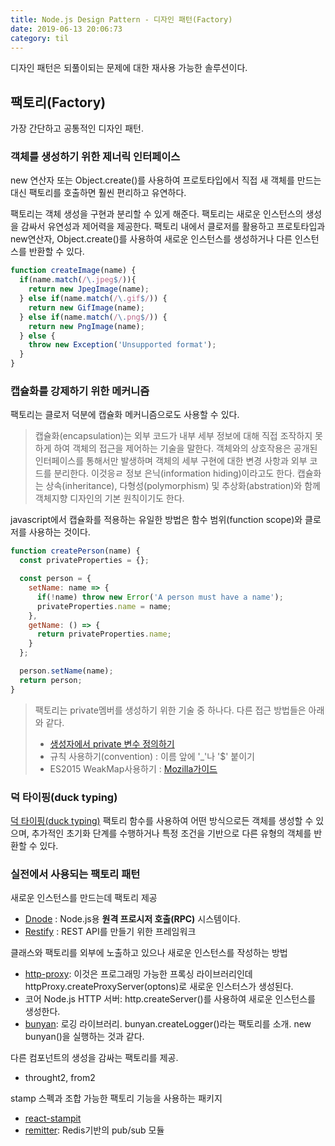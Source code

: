 ```yaml
---
title: Node.js Design Pattern - 디자인 패턴(Factory)
date: 2019-06-13 20:06:73
category: til
---
```


디자인 패턴은 되풀이되는 문제에 대한 재사용 가능한 솔루션이다.

## 팩토리(Factory)
가장 간단하고 공통적인 디자인 패턴.

### 객체를 생성하기 위한 제너릭 인터페이스
new 연산자 또는 Object.create()를 사용하여 프로토타입에서 직접 새 객체를 만드는 대신 팩토리를 호출하면 훨씬 편리하고 유연하다.

팩토리는 객체 생성을 구현과 분리할 수 있게 해준다.
팩토리는 새로운 인스턴스의 생성을 감싸서 유연성과 제어력을 제공한다.
팩토리 내에서 클로저를 활용하고 프로토타입과 new연산자, Object.create()를 사용하여 새로운 인스턴스를 생성하거나 다른 인스턴스를 반환할 수 있다.

```javascript
function createImage(name) {
  if(name.match(/\.jpeg$/)){
    return new JpegImage(name);
  } else if(name.match(/\.gif$/)) {
    return new GifImage(name);
  } else if(name.match(/\.png$/)) {
    return new PngImage(name);
  } else {
    throw new Exception('Unsupported format');
  }
}
```

### 캡슐화를 강제하기 위한 메커니즘
팩토리는 클로저 덕분에 캡슐화 메커니즘으로도 사용할 수 있다.
> 캡슐화(encapsulation)는 외부 코드가 내부 세부 정보에 대해 직접 조작하지 못하게 하여 객체의 접근을 제어하는 기술을 말한다. 객체와의 상호작용은 공개된 인터페이스를 통해서만 발생하며 객체의 세부 구현에 대한 변경 사항과 외부 코드를 분리한다. 이것응ㄹ 정보 은닉(information hiding)이라고도 한다. 캡슐화는 상속(inheritance), 다형성(polymorphism) 및 추상화(abstration)와 함께 객체지향 디자인의 기본 원칙이기도 한다.

javascript에서 캡슐화를 적용하는 유일한 방법은 함수 범위(function scope)와 클로저를 사용하는 것이다.

```javascript
function createPerson(name) {
  const privateProperties = {};

  const person = {
    setName: name => {
      if(!name) throw new Error('A person must have a name');
      privateProperties.name = name;
    },
    getName: () => {
      return privateProperties.name;
    }
  };

  person.setName(name);
  return person;
}
```

>팩토리는 private멤버를 생성하기 위한 기술 중 하나다. 다른 접근 방법들은 아래와 같다.
> - [생성자에서 private 변수 정의하기](http://JavaScript.crockford.com/private.html)
> - 규칙 사용하기(convention) : 이름 앞에 '_'나 '$' 붙이기
> - ES2015 WeakMap사용하기 : [Mozilla가이드](https://developer.mozilla.org/en-US/Add-ons/SDK/Guides/Contributor_s_Guide/Private_Properties)

### 덕 타이핑(duck typing)
[덕 타이핑(duck typing)](https://ko.wikipedia.org/wiki/%EB%8D%95_%ED%83%80%EC%9D%B4%ED%95%91)
팩토리 함수를 사용하여 어떤 방식으로든 객체를 생성할 수 있으며, 추가적인 초기화 단계를 수행하거나 특정 조건을 기반으로 다른 유형의 객체를 반환할 수 있다.


### 실전에서 사용되는 팩토리 패턴
새로운 인스턴스를 만드는데 팩토리 제공
- [Dnode](https://npmjs.org/package/dnode) : Node.js용 **원격 프로시저 호출(RPC)** 시스템이다.
- [Restify](https://npmjs.org/package/restify) : REST API를 만들기 위한 프레임워크

클래스와 팩토리를 외부에 노출하고 있으나 새로운 인스턴스를 작성하는 방법
- [http-proxy](https://npmjs.org/package/http-proxy): 이것은 프로그래밍 가능한 프록싱 라이브러리인데 httpProxy.createProxyServer(optons)로 새로운 인스터스가 생성된다.
- 코어 Node.js HTTP 서버: http.createServer()를 사용하여 새로운 인스턴스를 생성한다.
- [bunyan](https://npmjs.org/package/bunyan): 로깅 라이브러리. bunyan.createLogger()라는 팩토리를 소개. new bunyan()을 실행하는 것과 같다.

다른 컴포넌트의 생성을 감싸는 팩토리를 제공.
- throught2, from2

stamp 스펙과 조합 가능한 팩토리 기능을 사용하는 패키지
- [react-stampit](https://www.npmjs.com/package/react-stampit)
- [remitter](https://www.npmjs.com/package/remitter): Redis기반의 pub/sub 모듈